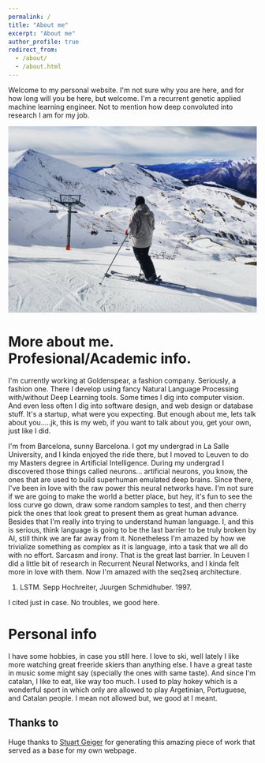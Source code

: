 ```yaml
---
permalink: /
title: "About me"
excerpt: "About me"
author_profile: true
redirect_from: 
  - /about/
  - /about.html
---
```


Welcome to my personal website. I'm not sure why you are here, and for how long will you be here, but welcome.
I'm a recurrent genetic applied machine learning engineer. Not to mention how deep convoluted into research I am for my job.

![](/images/ski.jpg)

More about me. Profesional/Academic info.
======

I'm currently working at Goldenspear, a fashion company. Seriously, a fashion one. There I develop using fancy Natural Language Processing with/without Deep Learning tools. Some times I dig into computer vision. And even less often I dig into software design, and web design or database stuff. It's a startup, what were you expecting. But enough about me, lets talk about you.....jk, this is my web, if you want to talk about you, get your own, just like I did.

I'm from Barcelona, sunny Barcelona. I got my undergrad in La Salle University, and I kinda enjoyed the ride there, but I moved to Leuven to do my Masters degree in Artificial Intelligence. During my undergrad I discovered those things called neurons... artificial neurons, you know, the ones that are used to build superhuman emulated deep brains. Since there, I've been in love with the raw power this neural networks have. I'm not sure if we are going to make the world a better place, but hey, it's fun to see the loss curve go down, draw some random samples to test, and then cherry pick the ones that look great to present them as great human advance. Besides that I'm really into trying to understand human language. I, and this is serious, think language is going to be the last barrier to be truly broken by AI, still think we are far away from it. Nonetheless I'm amazed by how we trivialize something as complex as it is language, into a task that we all do with no effort. Sarcasm and irony. That is the great last barrier. 
In Leuven I did a little bit of research in Recurrent Neural Networks, and I kinda felt more in love with them. Now I'm amazed with the seq2seq architecture.
1. LSTM. Sepp Hochreiter, Juurgen Schmidhuber. 1997.

I cited just in case. No troubles, we good here.

Personal info
=========
I have some hobbies, in case you still here. I love to ski, well lately I like more watching great freeride skiers than anything else. I have a great taste in music some might say (specially the ones with same taste). And since I'm catalan, I like to eat, like way too much. I used to play hokey which is a wonderful sport in which only are allowed to play Argetinian, Portuguese, and Catalan people. I mean not allowed but, we good at I meant.


Thanks to
------
Huge thanks to [Stuart Geiger](https://twitter.com/staeiou) for generating this amazing piece of work that served as a base for my own webpage.
